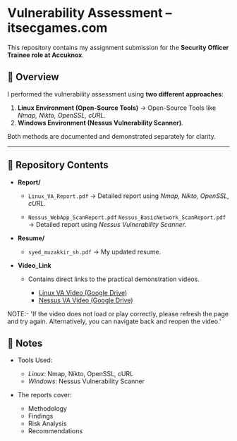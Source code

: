
# Vulnerability Assessment – itsecgames.com

This repository contains my assignment submission for the **Security Officer Trainee role at Accuknox**.

## 📌 Overview

I performed the vulnerability assessment using **two different approaches**:

1. **Linux Environment (Open-Source Tools)** → Open-Source Tools like *Nmap, Nikto, OpenSSL, cURL*.
2. **Windows Environment (Nessus Vulnerability Scanner)**.

Both methods are documented and demonstrated separately for clarity.

---

## 📂 Repository Contents

* **Report/**

  * `Linux_VA_Report.pdf` → Detailed report using *Nmap, Nikto, OpenSSL, cURL*.

  * `Nessus_WebApp_ScanReport.pdf`
    `Nessus_BasicNetwork_ScanReport.pdf`
    → Detailed report using *Nessus Vulnerability Scanner*.

* **Resume/**

  * `syed_muzakkir_sh.pdf` → My updated resume.

* **Video_Link**

  * Contains direct links to the practical demonstration videos.

    * [Linux VA Video (Google Drive)](https://drive.google.com/file/d/1pFnhh022vOTPhVPnoRT_ovLZhETL08Gd/view?usp=sharing)
    * [Nessus VA Video (Google Drive)](https://drive.google.com/file/d/1-Prlv_nuJc29zD9kBjskqQNVMcDoz1X8/view?usp=sharing)

NOTE:- 'If the video does not load or play correctly, please refresh the page and try again. Alternatively, you can navigate back and reopen the video.'

## 📝 Notes

* Tools Used:

  * *Linux*: Nmap, Nikto, OpenSSL, cURL
  * *Windows*: Nessus Vulnerability Scanner
* The reports cover:

  * Methodology
  * Findings
  * Risk Analysis
  * Recommendations

